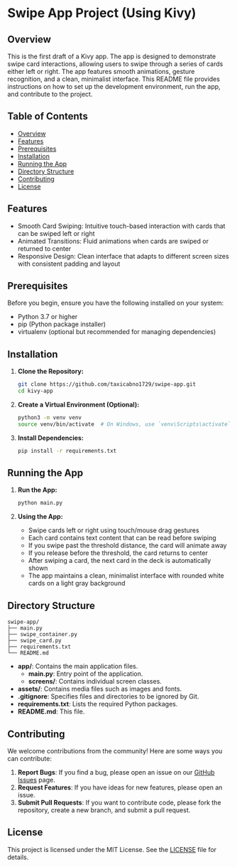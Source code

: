 # Swipe App Project (Using Kivy)

## Overview

This is the first draft of a Kivy app. The app is designed to demonstrate swipe card interactions, allowing users to swipe through a series of cards either left or right. The app features smooth animations, gesture recognition, and a clean, minimalist interface. This README file provides instructions on how to set up the development environment, run the app, and contribute to the project.

## Table of Contents

- [Overview](#overview)
- [Features](#features)
- [Prerequisites](#prerequisites)
- [Installation](#installation)
- [Running the App](#running-the-app)
- [Directory Structure](#directory-structure)
- [Contributing](#contributing)
- [License](#license)

## Features

- Smooth Card Swiping: Intuitive touch-based interaction with cards that can be swiped left or right
- Animated Transitions: Fluid animations when cards are swiped or returned to center
- Responsive Design: Clean interface that adapts to different screen sizes with consistent padding and layout

## Prerequisites

Before you begin, ensure you have the following installed on your system:

- Python 3.7 or higher
- pip (Python package installer)
- virtualenv (optional but recommended for managing dependencies)

## Installation

1. **Clone the Repository:**

   ```sh
   git clone https://github.com/taxicabno1729/swipe-app.git
   cd kivy-app
   ```

2. **Create a Virtual Environment (Optional):**

   ```sh
   python3 -m venv venv
   source venv/bin/activate  # On Windows, use `venv\Scripts\activate`
   ```

3. **Install Dependencies:**

   ```sh
   pip install -r requirements.txt
   ```

## Running the App

1. **Run the App:**

   ```sh
   python main.py
   ```

2. **Using the App:**

   - Swipe cards left or right using touch/mouse drag gestures
   - Each card contains text content that can be read before swiping
   - If you swipe past the threshold distance, the card will animate away
   - If you release before the threshold, the card returns to center
   - After swiping a card, the next card in the deck is automatically shown
   - The app maintains a clean, minimalist interface with rounded white cards on a light gray background

## Directory Structure

```
swipe-app/
├── main.py
├── swipe_container.py
├── swipe_card.py
├── requirements.txt
└── README.md
```

- **app/**: Contains the main application files.
  - **main.py**: Entry point of the application.
  - **screens/**: Contains individual screen classes.
- **assets/**: Contains media files such as images and fonts.
- **.gitignore**: Specifies files and directories to be ignored by Git.
- **requirements.txt**: Lists the required Python packages.
- **README.md**: This file.

## Contributing

We welcome contributions from the community! Here are some ways you can contribute:

1. **Report Bugs**: If you find a bug, please open an issue on our [GitHub Issues](https://github.com/taxicabno1729/swipe-app/issues) page.
2. **Request Features**: If you have ideas for new features, please open an issue.
3. **Submit Pull Requests**: If you want to contribute code, please fork the repository, create a new branch, and submit a pull request.

## License

This project is licensed under the MIT License. See the [LICENSE](LICENSE) file for details.
